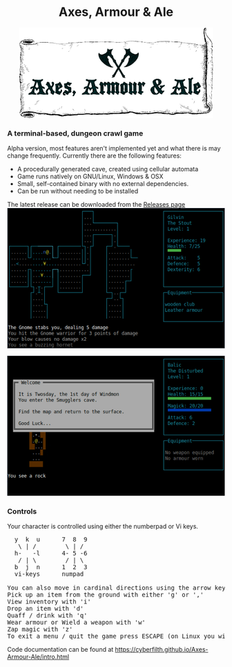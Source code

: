 <h1 align="center">Axes, Armour & Ale</h1>
<p align="center">
  <img width="450" height="209" src="GITscreenshots/NewLogo.png">
</p>

### A terminal-based, dungeon crawl game

Alpha version, most features aren't implemented yet and what there is may change frequently. Currently there are the following features:
 - A procedurally generated cave, created using cellular automata
 - Game runs natively on GNU/Linux, Windows & OSX
 - Small, self-contained binary with no external dependencies.
 - Can be run without needing to be installed

The latest release can be downloaded from the [Releases page](https://github.com/cyberfilth/Axes-Armour-Ale/releases/tag/Alpha55)
![Ubuntu screenshot1](GITscreenshots/Linux_dungeon.png)


![Ubuntu animated GIF](GITscreenshots/LinuxAAA.gif)



### Controls
Your character is controlled using either the numberpad or Vi keys.
<pre>
  y  k  u      7  8  9
   \ | /        \ | /
  h-   -l      4- 5 -6
   / | \        / | \
  b  j  n      1  2  3
  vi-keys      numpad

You can also move in cardinal directions using the arrow keys.
Pick up an item from the ground with either 'g' or ','
View inventory with 'i'
Drop an item with 'd'
Quaff / drink with 'q'
Wear armour or Wield a weapon with 'w'
Zap magic with 'z'
To exit a menu / quit the game press ESCAPE (on Linux you will need to double-tap the ESCAPE key)
</pre>

Code documentation can be found at https://cyberfilth.github.io/Axes-Armour-Ale/intro.html
